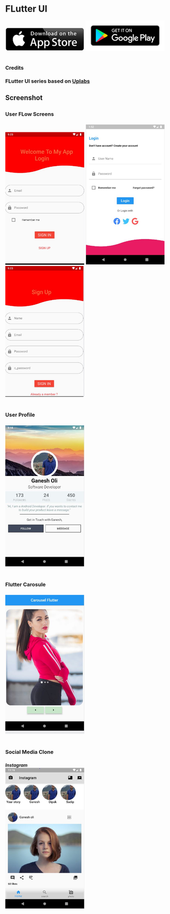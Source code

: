 # FLutter UI 
<div align="">
    <img src="/screenshots/app-store-logo.PNG" width="250px"</img> 
    <img src="/screenshots/play-store-logo.PNG" width="250px"</img> 
</div>
<br>
<h3>Credits<h3>

FLutter UI series based on <a href="https://www.uplabs.com/">Uplabs</a>

<h2>Screenshot<h2>
<h3>User FLow Screens<h3>
  
 <div align="">
    <img src="/screenshots/login.JPG" width="250px"</img> 
    <img src="/screenshots/login2JPG.JPG" width="250px"</img> 
    <img src="/screenshots/signup.JPG" width="250px"</img> 
</div>
<br>
<h3>User Profile<h3>
 <div align="">
    <img src="/screenshots/profile.JPG" width="250px"</img> 
</div>

<br>
<h3>Flutter Carosule<h3>
 <div align="">
    <img src="/screenshots/carosulJPG.JPG" width="250px"</img> 
</div>
 <br>
 <h3>Social Media Clone<h3>
 <h5>Instagram<h>
 <br>
 <div align="">
    <img src="/screenshots/instagram.JPG" width="250px"</img> 
</div>

